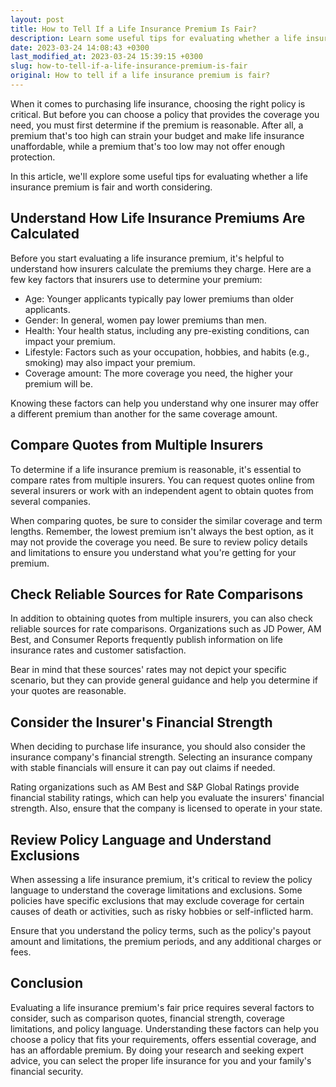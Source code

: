 ```yaml
---
layout: post
title: How to Tell If a Life Insurance Premium Is Fair?
description: Learn some useful tips for evaluating whether a life insurance premium is reasonable and worth considering.
date: 2023-03-24 14:08:43 +0300
last_modified_at: 2023-03-24 15:39:15 +0300
slug: how-to-tell-if-a-life-insurance-premium-is-fair
original: How to tell if a life insurance premium is fair?
---
```

When it comes to purchasing life insurance, choosing the right policy is critical. But before you can choose a policy that provides the coverage you need, you must first determine if the premium is reasonable. After all, a premium that's too high can strain your budget and make life insurance unaffordable, while a premium that's too low may not offer enough protection.

In this article, we'll explore some useful tips for evaluating whether a life insurance premium is fair and worth considering.

## Understand How Life Insurance Premiums Are Calculated

Before you start evaluating a life insurance premium, it's helpful to understand how insurers calculate the premiums they charge. Here are a few key factors that insurers use to determine your premium:

* Age: Younger applicants typically pay lower premiums than older applicants.
* Gender: In general, women pay lower premiums than men.
* Health: Your health status, including any pre-existing conditions, can impact your premium.
* Lifestyle: Factors such as your occupation, hobbies, and habits (e.g., smoking) may also impact your premium.
* Coverage amount: The more coverage you need, the higher your premium will be.

Knowing these factors can help you understand why one insurer may offer a different premium than another for the same coverage amount.

## Compare Quotes from Multiple Insurers

To determine if a life insurance premium is reasonable, it's essential to compare rates from multiple insurers. You can request quotes online from several insurers or work with an independent agent to obtain quotes from several companies.

When comparing quotes, be sure to consider the similar coverage and term lengths. Remember, the lowest premium isn't always the best option, as it may not provide the coverage you need. Be sure to review policy details and limitations to ensure you understand what you're getting for your premium.

## Check Reliable Sources for Rate Comparisons

In addition to obtaining quotes from multiple insurers, you can also check reliable sources for rate comparisons. Organizations such as JD Power, AM Best, and Consumer Reports frequently publish information on life insurance rates and customer satisfaction.

Bear in mind that these sources' rates may not depict your specific scenario, but they can provide general guidance and help you determine if your quotes are reasonable.

## Consider the Insurer's Financial Strength

When deciding to purchase life insurance, you should also consider the insurance company's financial strength. Selecting an insurance company with stable financials will ensure it can pay out claims if needed.

Rating organizations such as AM Best and S&P Global Ratings provide financial stability ratings, which can help you evaluate the insurers' financial strength. Also, ensure that the company is licensed to operate in your state.

## Review Policy Language and Understand Exclusions

When assessing a life insurance premium, it's critical to review the policy language to understand the coverage limitations and exclusions. Some policies have specific exclusions that may exclude coverage for certain causes of death or activities, such as risky hobbies or self-inflicted harm.

Ensure that you understand the policy terms, such as the policy's payout amount and limitations, the premium periods, and any additional charges or fees.

## Conclusion

Evaluating a life insurance premium's fair price requires several factors to consider, such as comparison quotes, financial strength, coverage limitations, and policy language. Understanding these factors can help you choose a policy that fits your requirements, offers essential coverage, and has an affordable premium. By doing your research and seeking expert advice, you can select the proper life insurance for you and your family's financial security.